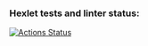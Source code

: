 ### Hexlet tests and linter status:
[![Actions Status](https://github.com/ZhannaHarbachova/python-pytest-testing-project-79/actions/workflows/hexlet-check.yml/badge.svg)](https://github.com/ZhannaHarbachova/python-pytest-testing-project-79/actions)
